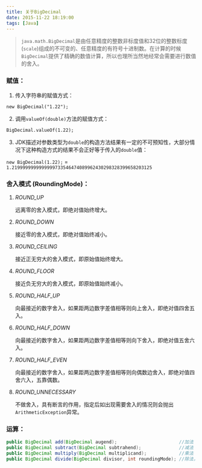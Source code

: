```yaml
---
title: 关于BigDecimal
date: 2015-11-22 18:19:00
tags: [Java]
---
```

> `java.math.BigDecimal`是由任意精度的整数非标度值和32位的整数标度(`scale`)组成的不可变的、任意精度的有符号十进制数。在计算的时候`BigDecimal`提供了精确的数值计算，所以也理所当然地经常会需要进行数值的舍入。

### 赋值：

1. 传入字符串的赋值方式：

  `new BigDecimal("1.22");`

2. 调用`valueOf(double)`方法的赋值方式：

  `BigDecimal.valueOf(1.22);`

3. JDK描述对参数类型为`double`的构造方法结果有一定的不可预知性，大部分情况下这种构造方式的结果不会正好等于传入的`double`值：

  `new BigDecimal(1.22);` = `1.2199999999999999733546474089962430298328399658203125`

### 舍入模式 (RoundingMode)：

1. *ROUND_UP*

   远离零的舍入模式，即绝对值始终增大。

2. *ROUND_DOWN*

   接近零的舍入模式，即绝对值始终减小。

3. *ROUND_CEILING*

   接近正无穷大的舍入模式，即原始值始终增大。

4. *ROUND_FLOOR*

   接近负无穷大的舍入模式，即原始值始终减小。

5. *ROUND_HALF_UP*

   向最接近的数字舍入，如果距两边数字差值相等则向上舍入，即绝对值四舍五入。

6. *ROUND_HALF_DOWN*

   向最接近的数字舍入，如果距两边数字差值相等则向下舍入，即绝对值五舍六入。

7. *ROUND_HALF_EVEN*

   向最接近的数字舍入，如果距两边数字差值相等则向偶数边舍入，即绝对值四舍六入，五靠偶数。

8. *ROUND_UNNECESSARY*

   不做舍入，具有断言的作用，指定后如出现需要舍入的情况则会抛出`ArithmeticException`异常。

### 运算：

```java
public BigDecimal add(BigDecimal augend);                       //加法
public BigDecimal subtract(BigDecimal subtrahend);              //减法
public BigDecimal multiply(BigDecimal multiplicand);            //乘法
public BigDecimal divide(BigDecimal divisor, int roundingMode); //除法，一般都需要指定舍入模式
```